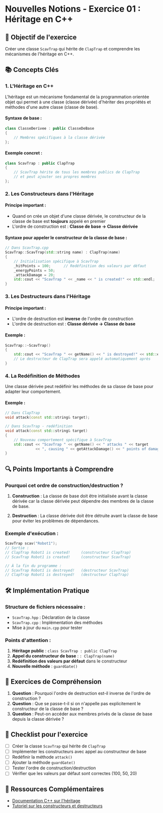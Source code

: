 # Nouvelles Notions - Exercice 01 : Héritage en C++

## 🎯 Objectif de l'exercice
Créer une classe `ScavTrap` qui hérite de `ClapTrap` et comprendre les mécanismes de l'héritage en C++.

## 📚 Concepts Clés

### 1. L'Héritage en C++

L'héritage est un mécanisme fondamental de la programmation orientée objet qui permet à une classe (classe dérivée) d'hériter des propriétés et méthodes d'une autre classe (classe de base).

#### Syntaxe de base :
```cpp
class ClasseDerivee : public ClasseDeBase
{
    // Membres spécifiques à la classe dérivée
};
```

#### Exemple concret :
```cpp
class ScavTrap : public ClapTrap
{
    // ScavTrap hérite de tous les membres publics de ClapTrap
    // et peut ajouter ses propres membres
};
```

### 2. Les Constructeurs dans l'Héritage

#### Principe important :
- Quand on crée un objet d'une classe dérivée, le constructeur de la classe de base est **toujours** appelé en premier
- L'ordre de construction est : **Classe de base → Classe dérivée**

#### Syntaxe pour appeler le constructeur de la classe de base :
```cpp
// Dans ScavTrap.cpp
ScavTrap::ScavTrap(std::string name) : ClapTrap(name)
{
    // Initialisation spécifique à ScavTrap
    _hitPoints = 100;      // Redéfinition des valeurs par défaut
    _energyPoints = 50;
    _attackDamage = 20;
    std::cout << "ScavTrap " << _name << " is created!" << std::endl;
}
```

### 3. Les Destructeurs dans l'Héritage

#### Principe important :
- L'ordre de destruction est **inverse** de l'ordre de construction
- L'ordre de destruction est : **Classe dérivée → Classe de base**

#### Exemple :
```cpp
ScavTrap::~ScavTrap()
{
    std::cout << "ScavTrap " << getName() << " is destroyed!" << std::endl;
    // Le destructeur de ClapTrap sera appelé automatiquement après
}
```

### 4. La Redéfinition de Méthodes

Une classe dérivée peut redéfinir les méthodes de sa classe de base pour adapter leur comportement.

#### Exemple :
```cpp
// Dans ClapTrap
void attack(const std::string& target);

// Dans ScavTrap - redéfinition
void attack(const std::string& target)
{
    // Nouveau comportement spécifique à ScavTrap
    std::cout << "ScavTrap " << getName() << " attacks " << target 
              << ", causing " << getAttackDamage() << " points of damage!" << std::endl;
}
```

## 🔍 Points Importants à Comprendre

### Pourquoi cet ordre de construction/destruction ?

1. **Construction** : La classe de base doit être initialisée avant la classe dérivée car la classe dérivée peut dépendre des membres de la classe de base.

2. **Destruction** : La classe dérivée doit être détruite avant la classe de base pour éviter les problèmes de dépendances.

### Exemple d'exécution :
```cpp
ScavTrap scav("Robot1");
// Sortie :
// ClapTrap Robot1 is created!     (constructeur ClapTrap)
// ScavTrap Robot1 is created!     (constructeur ScavTrap)

// À la fin du programme :
// ScavTrap Robot1 is destroyed!   (destructeur ScavTrap)
// ClapTrap Robot1 is destroyed!   (destructeur ClapTrap)
```

## 🛠️ Implémentation Pratique

### Structure de fichiers nécessaire :
- `ScavTrap.hpp` : Déclaration de la classe
- `ScavTrap.cpp` : Implémentation des méthodes
- Mise à jour du `main.cpp` pour tester

### Points d'attention :
1. **Héritage public** : `class ScavTrap : public ClapTrap`
2. **Appel du constructeur de base** : `: ClapTrap(name)`
3. **Redéfinition des valeurs par défaut** dans le constructeur
4. **Nouvelle méthode** : `guardGate()`

## 🎯 Exercices de Compréhension

1. **Question** : Pourquoi l'ordre de destruction est-il inverse de l'ordre de construction ?
2. **Question** : Que se passe-t-il si on n'appelle pas explicitement le constructeur de la classe de base ?
3. **Question** : Peut-on accéder aux membres privés de la classe de base depuis la classe dérivée ?

## 📝 Checklist pour l'exercice

- [ ] Créer la classe `ScavTrap` qui hérite de `ClapTrap`
- [ ] Implémenter les constructeurs avec appel au constructeur de base
- [ ] Redéfinir la méthode `attack()`
- [ ] Ajouter la méthode `guardGate()`
- [ ] Tester l'ordre de construction/destruction
- [ ] Vérifier que les valeurs par défaut sont correctes (100, 50, 20)

## 🔗 Ressources Complémentaires

- [Documentation C++ sur l'héritage](https://en.cppreference.com/w/cpp/language/derived_class)
- [Tutoriel sur les constructeurs et destructeurs](https://www.learncpp.com/cpp-tutorial/constructors-and-initialization-of-derived-classes/) 